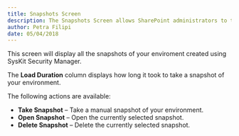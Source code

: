 ```yaml
---
title: Snapshots Screen
description: The Snapshots Screen allows SharePoint administrators to track changes in the SharePoint environment.
author: Petra Filipi
date: 05/04/2018
---
```


This screen will display all the snapshots of your enviroment created using SysKit Security Manager.

The __Load Duration__ column displays how long it took to take a snapshot of your environment.

The following actions are available:

* __Take Snapshot__ – Take a manual snapshot of your environment.
* __Open Snapshot__ – Open the currently selected snapshot.
* __Delete Snapshot__ – Delete the currently selected snapshot.

